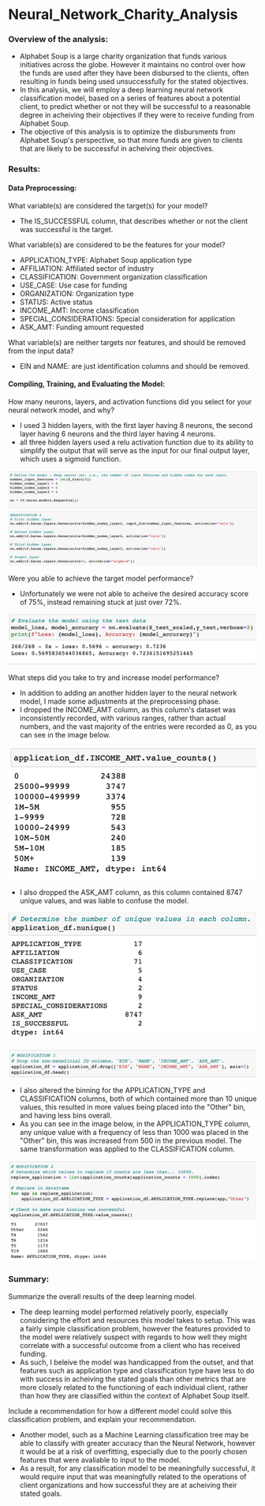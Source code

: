 # Neural_Network_Charity_Analysis

### Overview of the analysis:
- Alphabet Soup is a large charity organization that funds various initiatives across the globe. However it maintains no control over how the funds are used after they have been disbursed to the clients, often resulting in funds being used unsuccessfully for the stated objectives.
- In this analysis, we will employ a deep learning neural network classification model, based on a series of features about a potential client, to predict whether or not they will be successful to a reasonable degree in acheiving their objectives if they were to receive funding from Alphabet Soup. 
- The objective of this analysis is to optimize the disbursments from Alphabet Soup's perspective, so that more funds are given to clients that are likely to be successful in acheiving their objectives.

### Results:

#### Data Preprocessing:

What variable(s) are considered the target(s) for your model?
- The IS_SUCCESSFUL column, that describes whether or not the client was successful is the target.  

What variable(s) are considered to be the features for your model?
- APPLICATION_TYPE: Alphabet Soup application type
- AFFILIATION: Affiliated sector of industry
- CLASSIFICATION: Government organization classification
- USE_CASE: Use case for funding
- ORGANIZATION: Organization type
- STATUS: Active status
- INCOME_AMT: Income classification
- SPECIAL_CONSIDERATIONS: Special consideration for application
- ASK_AMT: Funding amount requested

What variable(s) are neither targets nor features, and should be removed from the input data?
- EIN and NAME: are just identification columns and should be removed. 

#### Compiling, Training, and Evaluating the Model:

How many neurons, layers, and activation functions did you select for your neural network model, and why?
- I used 3 hidden layers, with the first layer having 8 neurons, the second layer having 6 neurons and the third layer having 4 neurons. 
- all three hidden layers used a relu activation function due to its ability to simplify the output that will serve as the input for our final output layer, which uses a sigmoid function. 

![NNM](https://github.com/asadca4u/Neural_Network_Charity_Analysis/blob/main/Challenge/Images/1.png)

Were you able to achieve the target model performance?
- Unfortunately we were not able to acheive the desired accuracy score of 75%, instead remaining stuck at just over 72%. 

![Acc_Score](https://github.com/asadca4u/Neural_Network_Charity_Analysis/blob/main/Challenge/Images/2.png)

What steps did you take to try and increase model performance?
- In addition to adding an another hidden layer to the neural network model, I made some adjustments at the preprocessing phase. 
- I dropped the INCOME_AMT column, as this column's dataset was inconsistently recorded, with various ranges, rather than actual numbers, and the vast majority of the entries were recorded as 0, as you can see in the image below.

![INCOME_AMT](https://github.com/asadca4u/Neural_Network_Charity_Analysis/blob/main/Challenge/Images/5.png)

- I also dropped the ASK_AMT column, as this column contained 8747 unique values, and was liable to confuse the model. 

![ASK_AMT](https://github.com/asadca4u/Neural_Network_Charity_Analysis/blob/main/Challenge/Images/6.png)

![Columns_Dropped](https://github.com/asadca4u/Neural_Network_Charity_Analysis/blob/main/Challenge/Images/3.png)

- I also altered the binning for the APPLICATION_TYPE and CLASSIFICATION columns, both of which contained more than 10 unique values, this resulted in more values being placed into the "Other" bin, and having less bins overall. 
- As you can see in the image below, in the APPLICATION_TYPE column, any unique value with a frequency of less than 1000 was placed in the "Other" bin, this was increased from 500 in the previous model. The same transformation was applied to the CLASSIFICATION column. 

![Columns_Dropped](https://github.com/asadca4u/Neural_Network_Charity_Analysis/blob/main/Challenge/Images/4.png)

### Summary: 

Summarize the overall results of the deep learning model. 
- The deep learning model performed relatively poorly, especially considering the effort and resources this model takes to setup. This was a fairly simple classification problem, however the features provided to the model were relatively suspect with regards to how well they might correlate with a successful outcome from a client who has received funding.
- As such, I beleive the model was handicapped from the outset, and that features such as application type and classification type have less to do with success in acheiving the stated goals than other metrics that are more closely related to the functioning of each individual client, rather than how they are classified within the context of Alphabet Soup itself. 

Include a recommendation for how a different model could solve this classification problem, and explain your recommendation.
- Another model, such as a Machine Learning classification tree may be able to classify with greater accuracy than the Neural Network, however it would be at a risk of overfitting, especially due to the poorly chosen features that were avaliable to input to the model. 
- As a result, for any classification model to be meaningfully successful, it would require input that was meaningfully related to the operations of client organizations and how successful they are at acheiving their stated goals. 
